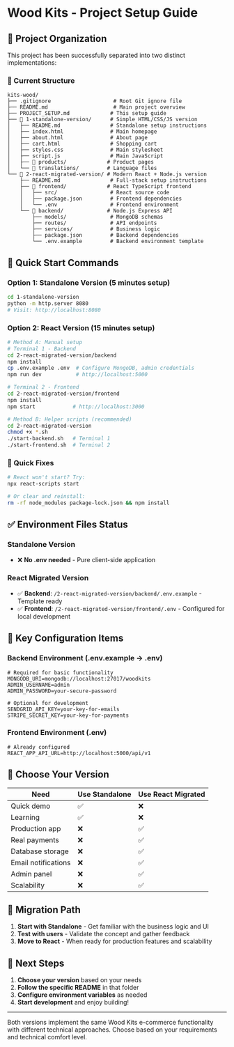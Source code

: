 # Wood Kits - Project Setup Guide

## 📁 Project Organization

This project has been successfully separated into two distinct implementations:

### 🔧 Current Structure
```
kits-wood/
├── .gitignore                    # Root Git ignore file
├── README.md                     # Main project overview
├── PROJECT_SETUP.md             # This setup guide
├── 📁 1-standalone-version/      # Simple HTML/CSS/JS version
│   ├── README.md                # Standalone setup instructions
│   ├── index.html               # Main homepage
│   ├── about.html               # About page
│   ├── cart.html                # Shopping cart
│   ├── styles.css               # Main stylesheet
│   ├── script.js                # Main JavaScript
│   ├── 📁 products/             # Product pages
│   └── 📁 translations/         # Language files
└── 📁 2-react-migrated-version/ # Modern React + Node.js version
    ├── README.md                # Full-stack setup instructions
    ├── 📁 frontend/             # React TypeScript frontend
    │   ├── src/                 # React source code
    │   ├── package.json         # Frontend dependencies
    │   └── .env                 # Frontend environment
    └── 📁 backend/              # Node.js Express API
        ├── models/              # MongoDB schemas
        ├── routes/              # API endpoints
        ├── services/            # Business logic
        ├── package.json         # Backend dependencies
        └── .env.example         # Backend environment template
```

## 🚀 Quick Start Commands

### Option 1: Standalone Version (5 minutes setup)
```bash
cd 1-standalone-version
python -m http.server 8080
# Visit: http://localhost:8080
```

### Option 2: React Version (15 minutes setup)
```bash
# Method A: Manual setup
# Terminal 1 - Backend
cd 2-react-migrated-version/backend
npm install
cp .env.example .env  # Configure MongoDB, admin credentials
npm run dev           # http://localhost:5000

# Terminal 2 - Frontend  
cd 2-react-migrated-version/frontend
npm install
npm start            # http://localhost:3000

# Method B: Helper scripts (recommended)
cd 2-react-migrated-version
chmod +x *.sh
./start-backend.sh   # Terminal 1
./start-frontend.sh  # Terminal 2
```

### 🔧 Quick Fixes
```bash
# React won't start? Try:
npx react-scripts start

# Or clear and reinstall:
rm -rf node_modules package-lock.json && npm install
```

## ✅ Environment Files Status

### Standalone Version
- ❌ **No .env needed** - Pure client-side application

### React Migrated Version
- ✅ **Backend**: `/2-react-migrated-version/backend/.env.example` - Template ready
- ✅ **Frontend**: `/2-react-migrated-version/frontend/.env` - Configured for local development

## 🔧 Key Configuration Items

### Backend Environment (.env.example → .env)
```env
# Required for basic functionality
MONGODB_URI=mongodb://localhost:27017/woodkits
ADMIN_USERNAME=admin  
ADMIN_PASSWORD=your-secure-password

# Optional for development
SENDGRID_API_KEY=your-key-for-emails
STRIPE_SECRET_KEY=your-key-for-payments
```

### Frontend Environment (.env) 
```env
# Already configured
REACT_APP_API_URL=http://localhost:5000/api/v1
```

## 🎯 Choose Your Version

| Need | Use Standalone | Use React Migrated |
|------|---------------|-------------------|
| Quick demo | ✅ | ❌ |
| Learning | ✅ | ❌ |
| Production app | ❌ | ✅ |
| Real payments | ❌ | ✅ |
| Database storage | ❌ | ✅ |
| Email notifications | ❌ | ✅ |
| Admin panel | ❌ | ✅ |
| Scalability | ❌ | ✅ |

## 🔄 Migration Path

1. **Start with Standalone** - Get familiar with the business logic and UI
2. **Test with users** - Validate the concept and gather feedback  
3. **Move to React** - When ready for production features and scalability

## 📝 Next Steps

1. **Choose your version** based on your needs
2. **Follow the specific README** in that folder  
3. **Configure environment variables** as needed
4. **Start development** and enjoy building!

---

Both versions implement the same Wood Kits e-commerce functionality with different technical approaches. Choose based on your requirements and technical comfort level.